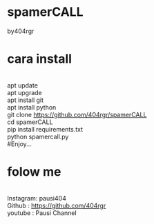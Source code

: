 # spamerCALL
by404rgr

# cara install
<br>  apt update
<br>  apt upgrade
<br>  apt install git
<br>  apt install python
<br>  git clone https://github.com/404rgr/spamerCALL
<br>  cd spamerCALL
<br>  pip install requirements.txt
<br>  python spamercall.py
<br>  #Enjoy...

# folow me
<br>  Instagram: pausi404
<br>  Github   : https://github.com/404rgr
<br>  youtube  : Pausi Channel
